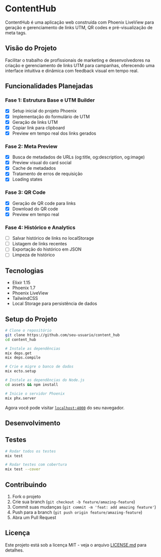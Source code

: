 # ContentHub

ContentHub é uma aplicação web construída com Phoenix LiveView para geração e gerenciamento de links UTM, QR codes e pré-visualização de meta tags.

## Visão do Projeto

Facilitar o trabalho de profissionais de marketing e desenvolvedores na criação e gerenciamento de links UTM para campanhas, oferecendo uma interface intuitiva e dinâmica com feedback visual em tempo real.

## Funcionalidades Planejadas

### Fase 1: Estrutura Base e UTM Builder
- [x] Setup inicial do projeto Phoenix
- [x] Implementação do formulário de UTM
- [x] Geração de links UTM
- [x] Copiar link para clipboard
- [x] Preview em tempo real dos links gerados

### Fase 2: Meta Preview
- [x] Busca de metadados de URLs (og:title, og:description, og:image)
- [x] Preview visual do card social
- [x] Cache de metadados
- [x] Tratamento de erros de requisição
- [x] Loading states

### Fase 3: QR Code
- [x] Geração de QR code para links
- [x] Download do QR code
- [x] Preview em tempo real

### Fase 4: Histórico e Analytics
- [ ] Salvar histórico de links no localStorage
- [ ] Listagem de links recentes
- [ ] Exportação do histórico em JSON
- [ ] Limpeza de histórico

## Tecnologias

- Elixir 1.15
- Phoenix 1.7
- Phoenix LiveView
- TailwindCSS
- Local Storage para persistência de dados

## Setup do Projeto

```bash
# Clone o repositório
git clone https://github.com/seu-usuario/content_hub
cd content_hub

# Instale as dependências
mix deps.get
mix deps.compile

# Crie e migre o banco de dados
mix ecto.setup

# Instale as dependências do Node.js
cd assets && npm install

# Inicie o servidor Phoenix
mix phx.server
```

Agora você pode visitar [`localhost:4000`](http://localhost:4000) do seu navegador.

## Desenvolvimento

## Testes

```bash
# Rodar todos os testes
mix test

# Rodar testes com cobertura
mix test --cover
```

## Contribuindo

1. Fork o projeto
2. Crie sua branch (`git checkout -b feature/amazing-feature`)
3. Commit suas mudanças (`git commit -m 'feat: add amazing feature'`)
4. Push para a branch (`git push origin feature/amazing-feature`)
5. Abra um Pull Request

## Licença

Este projeto está sob a licença MIT - veja o arquivo [LICENSE.md](LICENSE.md) para detalhes.